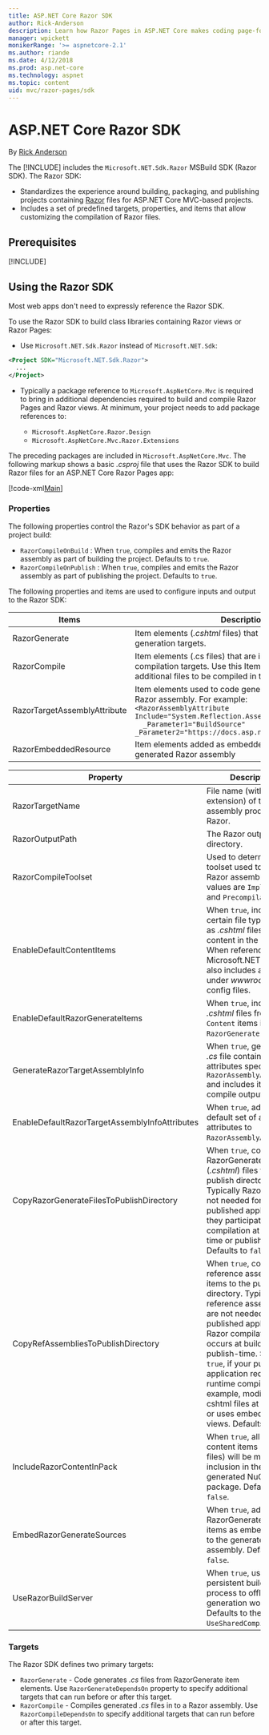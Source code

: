 ```yaml
---
title: ASP.NET Core Razor SDK
author: Rick-Anderson
description: Learn how Razor Pages in ASP.NET Core makes coding page-focused scenarios easier and more productive than using MVC.
manager: wpickett
monikerRange: '>= aspnetcore-2.1'
ms.author: riande
ms.date: 4/12/2018
ms.prod: asp.net-core
ms.technology: aspnet
ms.topic: content
uid: mvc/razor-pages/sdk
---
```

# ASP.NET Core Razor SDK

By [Rick Anderson](https://twitter.com/RickAndMSFT)

The [!INCLUDE[](~/includes/2.1-SDK.md)] includes the `Microsoft.NET.Sdk.Razor` MSBuild SDK (Razor SDK). The Razor SDK:

* Standardizes the experience around building, packaging, and publishing projects containing [Razor](xref:mvc/views/razor) files for ASP.NET Core MVC-based projects.
* Includes a set of predefined targets, properties, and items that allow customizing the compilation of Razor files.

## Prerequisites

[!INCLUDE[](~/includes/2.1-SDK.md)]

## Using the Razor SDK

Most web apps don't need to expressly reference the Razor SDK. 

To use the Razor SDK to build class libraries containing Razor views or Razor Pages:

* Use `Microsoft.NET.Sdk.Razor` instead of `Microsoft.NET.Sdk`:
```xml
<Project SDK="Microsoft.NET.Sdk.Razor">
  ...
</Project>
```

* Typically a package reference to `Microsoft.AspNetCore.Mvc` is required to bring in additional dependencies required to build and compile Razor Pages and Razor views. At minimum, your project needs to add package references to:

    * `Microsoft.AspNetCore.Razor.Design` 
    * `Microsoft.AspNetCore.Mvc.Razor.Extensions`
    
 The preceding packages are included in `Microsoft.AspNetCore.Mvc`. The following markup shows a basic *.csproj* file that uses the Razor SDK to build Razor files for an ASP.NET Core Razor Pages app:
    
 [!code-xml[Main](sdk/sample/RazorSDK.csproj)]

### Properties

The following properties control the Razor's SDK behavior as part of a project build:

* `RazorCompileOnBuild` : When `true`, compiles and emits the Razor assembly as part of building the project. Defaults to `true`.
* `RazorCompileOnPublish` : When `true`, compiles and emits the Razor assembly as part of publishing the project. Defaults to `true`.

The following properties and items are used to configure inputs and output to the Razor SDK:

| Items                                         | Description                                                                   |
| ------------                                  | -------------                                                                 |
| RazorGenerate                                 | Item elements (*.cshtml* files) that are inputs to code generation targets. |
| RazorCompile                                  | Item elements (.cs files) that are inputs to  Razor compilation targets. Use this ItemGroup to specify additional files to be compiled in to the Razor assembly. |
| RazorTargetAssemblyAttribute                  | Item elements used to code generate attributes for the Razor assembly. For example:  <br />`<RazorAssemblyAttribute ` <br />  `Include="System.Reflection.AssemblyMetadataAttribute"`<br />`  _Parameter1="BuildSource" _Parameter2="https://docs.asp.net/">` |
| RazorEmbeddedResource                         | Item elements added as embedded resources to the generated Razor assembly |

| Property                                      | Description                                                                   |
| ------------                                  | -------------                                                                 |
| RazorTargetName                               | File name (without extension) of the assembly produced by Razor. | 
| RazorOutputPath                               | The Razor output directory.                                      |
| RazorCompileToolset                           | Used to determine the toolset used to build the Razor assembly. Valid values are `Implicit`, , and `PrecompilationTool`. |
| EnableDefaultContentItems                     | When `true`, includes certain file types, such as *.cshtml* files, as content in the project. When referenced via Microsoft.NET.Sdk.Web, also includes all files under *wwwroot*, and config files.         |
| EnableDefaultRazorGenerateItems               | When `true`, includes *.cshtml* files from `Content` items in `RazorGenerate` items. |
| GenerateRazorTargetAssemblyInfo               | When `true`, generates a *.cs* file containing attributes specified by `RazorAssemblyAttribute` and includes it in the compile output. |
| EnableDefaultRazorTargetAssemblyInfoAttributes | When `true`, adds a default set of assembly attributes to `RazorAssemblyAttribute`. |
| CopyRazorGenerateFilesToPublishDirectory       | When `true`, copies RazorGenerate items (*.cshtml*) files to the publish directory. Typically Razor files are not needed for a published application if they participate in compilation at build-time or publish-time. Defaults to `false`. |
| CopyRefAssembliesToPublishDirectory            | When `true`, copy reference assembly items to the publish directory. Typically reference assemblies are not needed for a published application if Razor compilation occurs at build-time or publish-time. Set to `true`, if your published application requires runtime compilation, for example, modifies cshtml files at runtime, or uses embedded views. Defaults to `false`. |
| IncludeRazorContentInPack                      | When `true`, all Razor content items (*.cshtml* files) will be marked for inclusion in the generated NuGet package. Defaults to `false`. |
| EmbedRazorGenerateSources | When `true`, adds RazorGenerate (*.cshtml*) items as embedded files to the generated Razor assembly. Defaults to `false`. |
| UseRazorBuildServer                           | When `true`, uses a persistent build server process to offload code generation work. Defaults to the value of `UseSharedCompilation`. |

### Targets
The Razor SDK defines two primary targets:

* `RazorGenerate` - Code generates *.cs* files from RazorGenerate item elements. Use `RazorGenerateDependsOn` property to specify additional targets that can run before or after this target.
* `RazorCompile` - Compiles generated *.cs* files in to a Razor assembly. Use `RazorCompileDependsOn` to specify additional targets that can run before or after this target.
